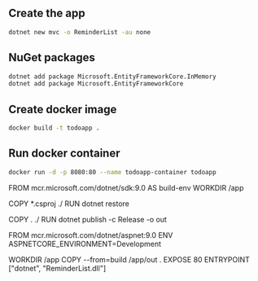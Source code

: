 ## Create the app

```bash
dotnet new mvc -o ReminderList -au none
```

## NuGet packages

```bash
dotnet add package Microsoft.EntityFrameworkCore.InMemory
dotnet add package Microsoft.EntityFrameworkCore
```
## Create docker image 

```bash
docker build -t todoapp .  
```

## Run docker container

```bash
docker run -d -p 8080:80 --name todoapp-container todoapp
```


FROM mcr.microsoft.com/dotnet/sdk:9.0 AS build-env
WORKDIR /app

COPY *.csproj ./
RUN dotnet restore

COPY . ./
RUN dotnet publish -c Release -o out

FROM mcr.microsoft.com/dotnet/aspnet:9.0
ENV ASPNETCORE_ENVIRONMENT=Development

WORKDIR /app
COPY --from=build /app/out .
EXPOSE 80
ENTRYPOINT ["dotnet", "ReminderList.dll"]
